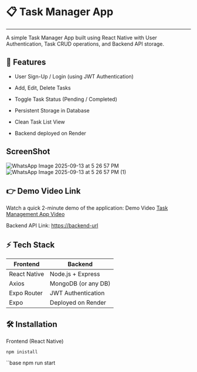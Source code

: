 # 📋 Task Manager App
---
A simple Task Manager App built using React Native with User Authentication, Task CRUD operations, and Backend API storage.

## 🚀 Features

- User Sign-Up / Login (using JWT Authentication)
- Add, Edit, Delete Tasks
- Toggle Task Status (Pending / Completed)
- Persistent Storage in Database
- Clean Task List View

- Backend deployed on Render

## ScreenShot
![WhatsApp Image 2025-09-13 at 5 26 57 PM](https://github.com/user-attachments/assets/12c250f5-5bee-4643-98d9-09939295cbc9)
![WhatsApp Image 2025-09-13 at 5 26 57 PM (1)](https://github.com/user-attachments/assets/bd26f926-0992-44a1-93ab-58e10136318e)


## 👉 Demo Video Link
Watch a quick 2-minute demo of the application:
Demo Video [Task Management App Video](https://drive.google.com/file/d/1ItWchlrs2w8eFK5yyf1cZOpM-V2ThjZL/view?usp=drivesdk)

Backend API Link:
[https://backend-url](https://task-server-3-b0sb.onrender.com/api)


## ⚡ Tech Stack

| Frontend         | Backend                |
|------------------|------------------------|
| React Native     | Node.js + Express      |
| Axios            | MongoDB (or any DB)    |
| Expo  Router     | JWT Authentication     |
| Expo             | Deployed on Render     |


## 🛠️ Installation
Frontend (React Native)

```base
npm inistall
```
``base
npm run start
```

